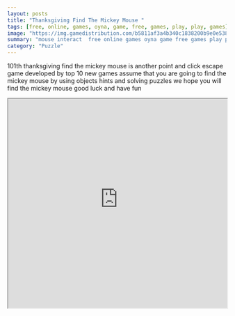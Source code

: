 ```yaml
---
layout: posts
title: "Thanksgiving Find The Mickey Mouse "
tags: [free, online, games, oyna, game, free, games, play, play, games]
image: "https://img.gamedistribution.com/b5811af3a4b340c1838200b9e0e5380e.jpg"
summary: "mouse interact  free online games oyna game free games play play games"
category: "Puzzle"
---
```


101th thanksgiving find the mickey mouse is another point and click escape game developed by top 10 new games assume that you are going to find the mickey mouse by using objects hints and solving puzzles we hope you will find the mickey mouse good luck and have fun

<iframe width="100%" height="480px;" src="https://flash.gamedistribution.com?game=b5811af3a4b340c1838200b9e0e5380e"></iframe>